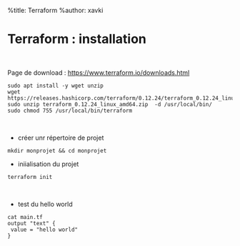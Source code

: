 %title: Terraform
%author: xavki


# Terraform : installation


<br>



Page de download : https://www.terraform.io/downloads.html

```
sudo apt install -y wget unzip
wget https://releases.hashicorp.com/terraform/0.12.24/terraform_0.12.24_linux_amd64.zip
sudo unzip terraform_0.12.24_linux_amd64.zip  -d /usr/local/bin/
sudo chmod 755 /usr/local/bin/terraform
```

<br>


* créer unr répertoire de projet

```
mkdir monprojet && cd monprojet
```

* iniialisation du projet

```
terraform init
```

<br>


* test du hello world

```
cat main.tf
output "text" {
 value = "hello world"
}
```

